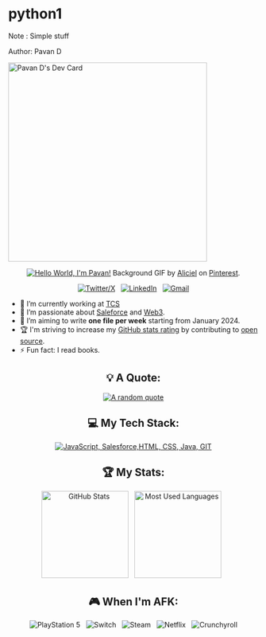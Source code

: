 # python1
Note : Simple stuff 

Author: Pavan D

<a href="https://app.daily.dev/ipavandyo"><img src="https://api.daily.dev/devcards/327c6bcbe55f496cb49d7b5f79c6add0.png?r=krl" width="400" alt="Pavan D's Dev Card"/></a>

<div align="center">

[![Hello World, I'm Pavan!](assets/header.gif)](https://github.com/Pavan1511)
Background GIF by [Aliciel](https://www.pinterest.com/pin/5277724550564022/) on [Pinterest](https://www.pinterest.com/).

[![Twitter/X](https://skillicons.dev/icons?i=twitter)](https://twitter.com/kshyun28) &nbsp;
[![LinkedIn](https://skillicons.dev/icons?i=linkedin)](https://www.linkedin.com/in/jaspergabriel/) &nbsp;
[![Gmail](https://skillicons.dev/icons?i=gmail)](mailto:pavandyo@gmail.com?subject=Hello%20Pavan,%20From%20Github)

</div>

- 🔭 I’m currently working at [TCS](https://www.linkedin.com/company/TCS/)
- 🌱 I’m passionate about [Saleforce](https://www.salesforce.com/in/) and [Web3](https://ethereum.org/en/web3/).
- 📝 I’m aiming to write **one file per week** starting from January 2024.
- 🏆 I'm striving to increase my [GitHub stats rating](#🏆-my-stats) by contributing to [open source](https://opensource.com/resources/what-open-source).
- ⚡ Fun fact: I read books.

<div align="center">

## 💡 A Quote:

[![A random quote](https://quotes-github-readme.vercel.app/api?type=horizontal&theme=dark)](https://github.com/piyushsuthar/github-readme-quotes)

## 💻 My Tech Stack:

[![JavaScript, Salesforce,HTML, CSS, Java, GIT ](https://skillicons.dev/icons?i=js,html,css,java,devto,discord,git,github,heroku,jenkins,mysql,py,sass,stackoverflow)](https://skillicons.dev)


## 🏆 My Stats:

<p>
    <img height=175 alt="GitHub Stats" src="https://github-readme-stats.vercel.app/api?username=kshyun28&show_icons=true&count_private=true&theme=dark" />&nbsp;&nbsp;
    <img height=175 alt="Most Used Languages" src="https://github-readme-stats.vercel.app/api/top-langs/?username=kshyun28&layout=compact&theme=dark" />&nbsp;&nbsp;
</p>


## 🎮 When I'm AFK:

![PlayStation 5](https://img.shields.io/badge/Playstation%205-003791?style=for-the-badge&logo=playstation-5&logoColor=white) &nbsp;
![Switch](https://img.shields.io/badge/Switch-E60012?style=for-the-badge&logo=nintendo-switch&logoColor=white) &nbsp;
![Steam](https://img.shields.io/badge/steam-%23000000.svg?style=for-the-badge&logo=steam&logoColor=white) &nbsp;
![Netflix](https://img.shields.io/badge/Netflix-E50914?style=for-the-badge&logo=netflix&logoColor=white) &nbsp;
![Crunchyroll](https://img.shields.io/badge/Crunchyroll-F47521?style=for-the-badge&logo=crunchyroll&logoColor=white)

</div>
